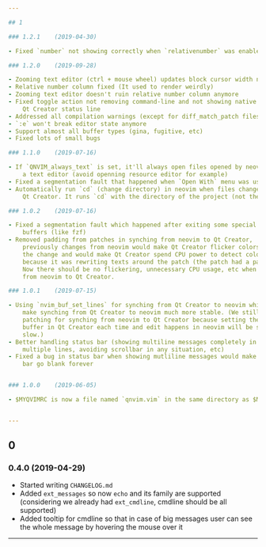 ```yaml
---

## 1

### 1.2.1    (2019-04-30)

- Fixed `number` not showing correctly when `relativenumber` was enabled

### 1.2.0    (2019-09-28)

- Zooming text editor (ctrl + mouse wheel) updates block cursor width now
- Relative number column fixed (It used to render weirdly)
- Zooming text editor doesn't ruin relative number column anymore
- Fixed toggle action not removing command-line and not showing native
    Qt Creator status line
- Addressed all compilation warnings (except for diff_match_patch files)
- `:e` won't break editor state anymore
- Support almost all buffer types (gina, fugitive, etc)
- Fixed lots of small bugs

### 1.1.0    (2019-07-16)

- If `QNVIM_always_text` is set, it'll always open files opened by neovim with
    a text editor (avoid openning resource editor for example)
- Fixed a segmentation fault that happened when `Open With` menu was used
- Automatically run `cd` (change directory) in neovim when files changes in
    Qt Creator. It runs `cd` with the directory of the project (not the file).

### 1.0.2    (2019-07-16)

- Fixed a segmentation fault which happened after exiting some special terminal
    buffers (like fzf)
- Removed padding from patches in synching from neovim to Qt Creator,
    previously changes from neovim would make Qt Creator flicker colors around
    the change and would make Qt Creator spend CPU power to detect colors
    because it was rewriting texts around the patch (the patch had a padding).
    Now there should be no flickering, unnecessary CPU usage, etc when syncing
    from neovim to Qt Creator.

### 1.0.1    (2019-07-15)

- Using `nvim_buf_set_lines` for synching from Qt Creator to neovim which should
    make synching from Qt Creator to neovim much more stable. (We still need
    patching for synching from neovim to Qt Creator because setting the whole
    buffer in Qt Creator each time and edit happens in neovim will be super
    slow.)
- Better handling status bar (showing multiline messages completely in
    multiple lines, avoiding scrollbar in any situation, etc)
- Fixed a bug in status bar when showing mutliline messages would make status
    bar go blank forever


### 1.0.0    (2019-06-05)

- $MYQVIMRC is now a file named `qnvim.vim` in the same directory as $MYVIMRC


---
```


## 0

### 0.4.0    (2019-04-29)

- Started writing `CHANGELOG.md`
- Added `ext_messages` so now `echo` and its family are supported (considering
    we already had `ext_cmdline`, cmdline should be all supported)
- Added tooltip for cmdline so that in case of big messages user can see the
    whole message by hovering the mouse over it


---
